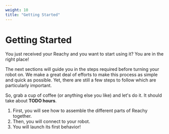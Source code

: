 ```yaml
---
weight: 10
title: "Getting Started"
---
```


# Getting Started

You just received your Reachy and you want to start using it? You are in the right place! 

The next sections will guide you in the steps required before turning your robot on. We make a great deal of efforts to make this process as simple and quick as possible. Yet, there are still a few steps to follow which are particularly important. 

So, grab a cup of coffee (or anything else you like) and let's do it. It should take about **TODO hours**.

1. First, you will see how to assemble the different parts of Reachy together.
2. Then, you will connect to your robot.
3. You will launch its first behavior!